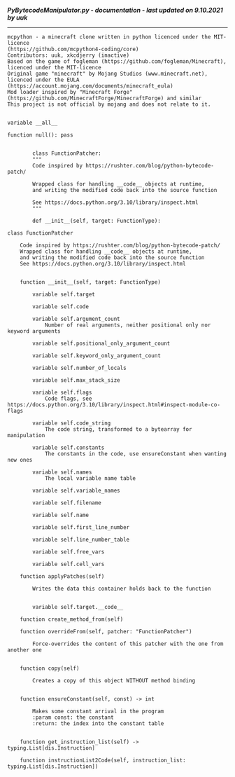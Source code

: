 ***PyBytecodeManipulator.py - documentation - last updated on 9.10.2021 by uuk***
___

    mcpython - a minecraft clone written in python licenced under the MIT-licence 
    (https://github.com/mcpython4-coding/core)
    Contributors: uuk, xkcdjerry (inactive)
    Based on the game of fogleman (https://github.com/fogleman/Minecraft), licenced under the MIT-licence
    Original game "minecraft" by Mojang Studios (www.minecraft.net), licenced under the EULA
    (https://account.mojang.com/documents/minecraft_eula)
    Mod loader inspired by "Minecraft Forge" (https://github.com/MinecraftForge/MinecraftForge) and similar
    This project is not official by mojang and does not relate to it.


    variable __all__

    function null(): pass
            
            
            class FunctionPatcher:
            """
            Code inspired by https://rushter.com/blog/python-bytecode-patch/
            
            Wrapped class for handling __code__ objects at runtime,
            and writing the modified code back into the source function
            
            See https://docs.python.org/3.10/library/inspect.html
            """
            
            def __init__(self, target: FunctionType):

    class FunctionPatcher
        
        Code inspired by https://rushter.com/blog/python-bytecode-patch/
        Wrapped class for handling __code__ objects at runtime,
        and writing the modified code back into the source function
        See https://docs.python.org/3.10/library/inspect.html


        function __init__(self, target: FunctionType)

            variable self.target

            variable self.code

            variable self.argument_count
                Number of real arguments, neither positional only nor keyword arguments

            variable self.positional_only_argument_count

            variable self.keyword_only_argument_count

            variable self.number_of_locals

            variable self.max_stack_size

            variable self.flags
                Code flags, see https://docs.python.org/3.10/library/inspect.html#inspect-module-co-flags

            variable self.code_string
                The code string, transformed to a bytearray for manipulation

            variable self.constants
                The constants in the code, use ensureConstant when wanting new ones

            variable self.names
                The local variable name table

            variable self.variable_names

            variable self.filename

            variable self.name

            variable self.first_line_number

            variable self.line_number_table

            variable self.free_vars

            variable self.cell_vars

        function applyPatches(self)
            
            Writes the data this container holds back to the function


            variable self.target.__code__

        function create_method_from(self)

        function overrideFrom(self, patcher: "FunctionPatcher")
            
            Force-overrides the content of this patcher with the one from another one


        function copy(self)
            
            Creates a copy of this object WITHOUT method binding


        function ensureConstant(self, const) -> int
            
            Makes some constant arrival in the program
            :param const: the constant
            :return: the index into the constant table


        function get_instruction_list(self) -> typing.List[dis.Instruction]

        function instructionList2Code(self, instruction_list: typing.List[dis.Instruction])